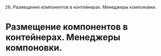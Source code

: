 26. Размещение компонентов в контейнерах. Менеджеры компоновки.

# Размещение компонентов в контейнерах. Менеджеры компоновки.